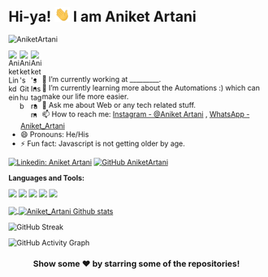 # Hi-ya! <img src="https://raw.githubusercontent.com/ABSphreak/ABSphreak/master/gifs/Hi.gif" width="30px"> I am Aniket Artani

<p align="left"> <img src="https://komarev.com/ghpvc/?username=aniketartani&label=Views&color=blue&style=plastic" alt="AniketArtani" /> </p>

<a href="https://www.linkedin.com/in/aniket-artani-08022a180/">
  <img align="left" alt="Aniket Linkdein" width="22px" src="https://image.flaticon.com/icons/png/512/174/174857.png" />
</a>
<a href="https://github.com/aniketartani">
  <img align="left" alt="Aniket's Github" width="22px" src="https://cdn.jsdelivr.net/npm/simple-icons@v3/icons/github.svg" />
</a>
<a href="https://www.instagram.com/artanianiket/">
  <img align="left" alt="Aniket's Instagram" width="22px" src="https://assets.stickpng.com/images/580b57fcd9996e24bc43c521.png" />
</a>

<br/>
<br/>



- 🔭 I’m currently working at _________.
- 🌱 I’m currently learning more about the Automations :) which can make our life more easier.
- 💬 Ask me about Web or any tech related stuff.
- 📫 How to reach me: [Instagram - @Aniket Artani](https://www.instagram.com/artanianiket/) , [WhatsApp - Aniket_Artani](https://wa.me/qr/K75ZPAWY5G5TF1)
- 😄 Pronouns: He/His
- ⚡ Fun fact: Javascript is not getting older by age.


[![Linkedin: Aniket Artani](https://img.shields.io/badge/-Aniket-blue?style=flat-square&logo=Linkedin&logoColor=white&link=https://www.linkedin.com/in/aniket-artani-08022a180/)](https://www.linkedin.com/in/aniket-artani-08022a180/)
[![GitHub AniketArtani](https://img.shields.io/github/followers/aniketartani?label=follow&style=social)](https://github.com/aniketartani)


**Languages and Tools:**  


<code><img height="20" src="https://thumbs.dreamstime.com/b/javascript-logo-javascript-logo-white-background-vector-format-available-136765881.jpg"></code>
<code><img height="20" src="https://www.paceit.co.uk/wp-content/uploads/2019/08/node-js-logo.jpg"></code>
<code><img height="20" src="https://upload.wikimedia.org/wikipedia/en/3/30/Java_programming_language_logo.svg"></code>
<code><img height="20" src="https://upload.wikimedia.org/wikipedia/commons/thumb/0/0a/Python.svg/1200px-Python.svg.png"></code>
<code><img height="20" src="https://upload.wikimedia.org/wikipedia/commons/thumb/3/38/Jupyter_logo.svg/1200px-Jupyter_logo.svg.png"></code>



<a href="https://github.com/aniketartani">
  <img align="center" src="https://github-readme-stats.vercel.app/api/top-langs/?username=aniketartani&theme=light&hide_langs_below=1" />
</a>
<a href="https://github.com/aniketartani">
 <img align="center" src="https://github-readme-stats.vercel.app/api?username=aniketartani&show_icons=true&theme=light&line_height=27" alt="Aniket_Artani Github stats"/>
</a>


![GitHub Streak](https://github-readme-streak-stats.herokuapp.com/?user=aniketartani&theme=tokyonight&count_private=true)

![GitHub Activity Graph](https://activity-graph.herokuapp.com/graph?username=aniketartani&theme=github&count_private=true)  
<div align="center">

### Show some ❤️ by starring some of the repositories!

</div>

